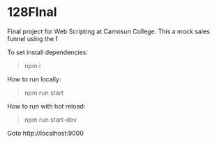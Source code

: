 # 128FInal
Final project for Web Scripting at Camosun College. This a mock sales funnel using the f

To set install dependencies:
> npm i

How to run locally:
> npm run start

How to run with hot reload:
> npm run start-dev

Goto
http://localhost:9000
